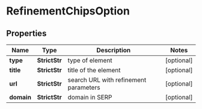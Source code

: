 # RefinementChipsOption


## Properties

| Name | Type | Description | Notes |
|------------ | ------------- | ------------- | -------------|
**type** | **StrictStr** | type of element |[optional]|
**title** | **StrictStr** | title of the element |[optional]|
**url** | **StrictStr** | search URL with refinement parameters |[optional]|
**domain** | **StrictStr** | domain in SERP |[optional]|